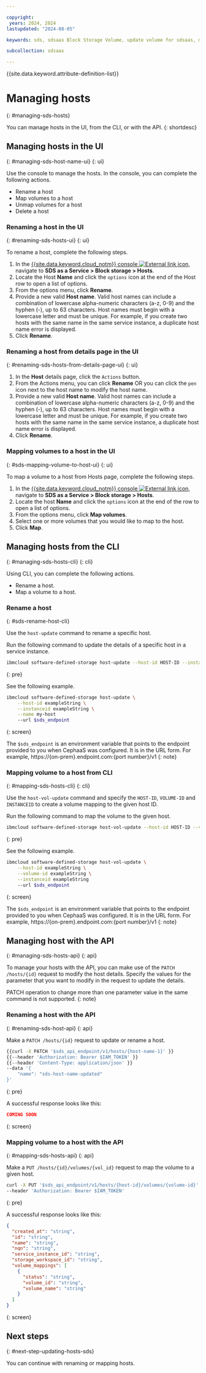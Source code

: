 ```yaml
---

copyright:
 years: 2024, 2024
lastupdated: "2024-08-05"

keywords: sds, sdsaas Block Storage Volume, update volume for sdsaas, manage volume

subcollection: sdsaas

---
```


{{site.data.keyword.attribute-definition-list}}

# Managing hosts
{: #managing-sds-hosts}

You can manage hosts in the UI, from the CLI, or with the API.
{: shortdesc}

## Managing hosts in the UI
{: #managing-sds-host-name-ui}
{: ui}

Use the console to manage the hosts. In the console, you can complete the following actions.

* Rename a host
* Map volumes to a host
* Unmap volumes for a host
* Delete a host


### Renaming a host in the UI
{: #renaming-sds-hosts-ui}
{: ui}

To rename a host, complete the following steps.

1. In the [{{site.data.keyword.cloud_notm}} console ![External link icon](../icons/launch-glyph.svg "External link icon")](https://{DomainName}/sds), navigate to **SDS as a Service > Block storage > Hosts**.
2. Locate the Host **Name** and click the `options` icon at the end of the Host row to open a list of options.
3. From the options menu, click **Rename**.
4. Provide a new valid **Host name**. Valid host names can include a combination of lowercase alpha-numeric characters (a-z, 0-9) and the hyphen (-), up to 63 characters. Host names must begin with a lowercase letter and must be unique. For example, if you create two hosts with the same name in the same service instance, a duplicate host name error is displayed.
5. Click **Rename**.


### Renaming a host from details page in the UI
{: #renaming-sds-hosts-from-details-page-ui}
{: ui}

1. In the **Host** details page, click the `Actions` button.
3. From the Actions menu, you can click **Rename** OR you can click the `pen` icon next to the host name to modify the host name.
4. Provide a new valid **Host name**. Valid host names can include a combination of lowercase alpha-numeric characters (a-z, 0-9) and the hyphen (-), up to 63 characters. Host names must begin with a lowercase letter and must be unique. For example, if you create two hosts with the same name in the same service instance, a duplicate host name error is displayed.
5. Click **Rename**.


### Mapping volumes to a host in the UI
{: #sds-mapping-volume-to-host-ui}
{: ui}


To map a volume to a host from Hosts page, complete the following steps.

1. In the [{{site.data.keyword.cloud_notm}} console ![External link icon](../icons/launch-glyph.svg "External link icon")](https://{DomainName}/sds), navigate to **SDS as a Service > Block storage > Hosts**.
2. Locate the host **Name** and click the `options` icon at the end of the row to open a list of options.
3. From the options menu, click **Map volumes**.
4. Select one or more volumes that you would like to map to the host.
5. Click **Map**.




## Managing hosts from the CLI
{: #managing-sds-hosts-cli}
{: cli}

Using CLI, you can complete the following actions.

* Rename a host.
* Map a volume to a host.


### Rename a host
{: #sds-rename-host-cli}

Use the `host-update` command to rename a specific host.

Run the following command to update the details of a specific host in a service instance.

```sh
ibmcloud software-defined-storage host-update --host-id HOST-ID --instanceid INSTANCEID [--host-patch HOST-PATCH] --url string
```
{: pre}

See the following example.

```sh
ibmcloud software-defined-storage host-update \
    --host-id exampleString \
    --instanceid exampleString \
    --name my-host
    --url $sds_endpoint
```
{: screen}

The `$sds_endpoint` is an environment variable that points to the endpoint provided to you when CephaaS was configured. It is in the URL form. For example, https://{on-prem}.endpoint.com:{port number}/v1
{: note}

### Mapping volume to a host from CLI
{: #mapping-sds-hosts-cli}
{: cli}

Use the `host-vol-update` command and specify the `HOST-ID`, `VOLUME-ID` and `INSTANCEID` to create a volume mapping to the given host ID.

Run the following command to map the volume to the given host.

```sh
ibmcloud software-defined-storage host-vol-update --host-id HOST-ID --volume-id VOLUME-ID --instanceid INSTANCEID --url string
```
{: pre}

See the following example.

```bash
ibmcloud software-defined-storage host-vol-update \
    --host-id exampleString \
    --volume-id exampleString \
    --instanceid exampleString
    --url $sds_endpoint
```
{: screen}

The `$sds_endpoint` is an environment variable that points to the endpoint provided to you when CephaaS was configured. It is in the URL form. For example, https://{on-prem}.endpoint.com:{port number}/v1
{: note}

## Managing host with the API
{: #managing-sds-hosts-api}
{: api}

To manage your hosts with the API, you can make use of the `PATCH /hosts/{id}` request to modify the host details. Specify the values for the parameter that you want to modify in the request to update the details.


PATCH operation to change more than one parameter value in the same command is not supported.
{: note}



### Renaming a host with the API
{: #renaming-sds-host-api}
{: api}

Make a `PATCH /hosts/{id}` request to update or rename a host.

```sh
{{curl -X PATCH '$sds_api_endpoint/v1/hosts/{host-name-1}' }}
{{--header 'Authorization: Bearer $IAM_TOKEN' }}
{{--header 'Content-Type: application/json' }}
--data '{
    "name": "sds-host-name-updated"
}'
```
{: pre}

A successful response looks like this:

```json
COMING SOON

```
{: screen}

### Mapping volume to a host with the API
{: #mapping-sds-hosts-api}
{: api}

Make a `PUT /hosts/{id}/volumes/{vol_id}` request to map the volume to a given host.

```sh
curl -X PUT '$sds_api_endpoint/v1/hosts/{host-id}/volumes/{volume-id}'
--header 'Authorization: Bearer $IAM_TOKEN'
```
{: pre}

A successful response looks like this:

```json
{
  "created_at": "string",
  "id": "string",
  "name": "string",
  "nqn": "string",
  "service_instance_id": "string",
  "storage_workspace_id": "string",
  "volume_mappings": [
    {
      "status": "string",
      "volume_id": "string",
      "volume_name": "string"
    }
  ]
}

```
{: screen}



## Next steps
{: #next-step-updating-hosts-sds}

You can continue with renaming or mapping hosts.
